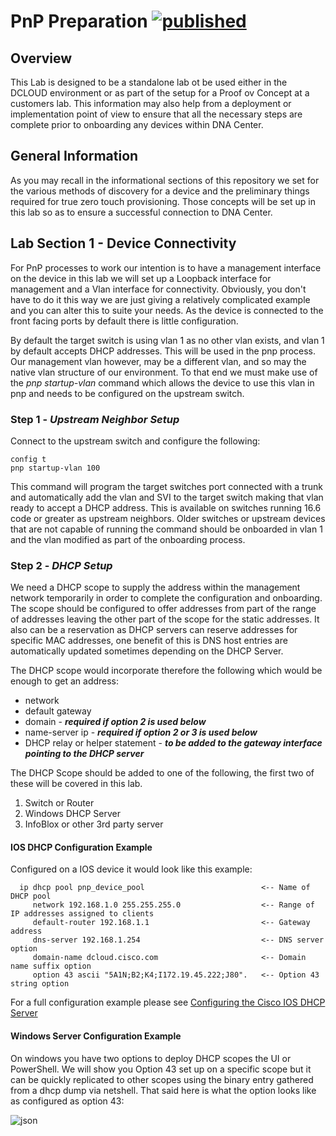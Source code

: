 # PnP Preparation [![published](https://static.production.devnetcloud.com/codeexchange/assets/images/devnet-published.svg)](https://developer.cisco.com/codeexchange/github/repo/kebaldwi/DNAC-TEMPLATES)
## Overview
This Lab is designed to be a standalone lab ot be used either in the DCLOUD environment or as part of the setup for a Proof ov Concept at a customers lab. This information may also help from a deployment or implementation point of view to ensure that all the necessary steps are complete prior to onboarding any devices within DNA Center.

## General Information
As you may recall in the informational sections of this repository we set for the various methods of discovery for a device and the preliminary things required for true zero touch provisioning. Those concepts will be set up in this lab so as to ensure a successful connection to DNA Center.

## Lab Section 1 - Device Connectivity
For PnP processes to work our intention is to have a management interface on the device in this lab we will set up a Loopback interface for management and a Vlan interface for connectivity. Obviously, you don't have to do it this way we are just giving a relatively complicated example and you can alter this to suite your needs. As the device is connected to the front facing ports by default there is little configuration. 

By default the target switch is using vlan 1 as no other vlan exists, and vlan 1 by default accepts DHCP addresses. This will be used in the pnp process. Our management vlan however, may be a different vlan, and so may the native vlan structure of our environment. To that end we must make use of the *pnp startup-vlan* command which allows the device to use this vlan in pnp and needs to be configured on the upstream switch.

### Step 1 - ***Upstream Neighbor Setup***
Connect to the upstream switch and configure the following:
```
config t
pnp startup-vlan 100
```

This command will program the target switches port connected with a trunk and automatically add the vlan and SVI to the target switch making that vlan ready to accept a DHCP address. This is available on switches running 16.6 code or greater as upstream neighbors. Older switches or upstream devices that are not capable of running the command should be onboarded in vlan 1 and the vlan modified as part of the onboarding process.

### Step 2 - ***DHCP Setup***
We need a DHCP scope to supply the address within the management network temporarily in order to complete the configuration and onboarding. The scope should be configured to offer addresses from part of the range of addresses leaving the other part of the scope for the static addresses. It also can be a reservation as DHCP servers can reserve addresses for specific MAC addresses, one benefit of this is DNS host entries are automatically updated sometimes depending on the DHCP Server.

The DHCP scope would incorporate therefore the following which would be enough to get an address:

* network
* default gateway
* domain - ***required if option 2 is used below***
* name-server ip - ***required if option 2 or 3 is used below***
* DHCP relay or helper statement - ***to be added to the gateway interface pointing to the DHCP server***

The DHCP Scope should be added to one of the following, the first two of these will be covered in this lab.

1. Switch or Router
2. Windows DHCP Server
3. InfoBlox or other 3rd party server

#### IOS DHCP Configuration Example
Configured on a IOS device it would look like this example:

```
  ip dhcp pool pnp_device_pool                          <-- Name of DHCP pool
     network 192.168.1.0 255.255.255.0                  <-- Range of IP addresses assigned to clients
     default-router 192.168.1.1                         <-- Gateway address
     dns-server 192.168.1.254                           <-- DNS server option
     domain-name dcloud.cisco.com                       <-- Domain name suffix option
     option 43 ascii "5A1N;B2;K4;I172.19.45.222;J80".   <-- Option 43 string option
```

For a full configuration example please see [Configuring the Cisco IOS DHCP Server](https://www.cisco.com/en/US/docs/ios/12_4t/ip_addr/configuration/guide/htdhcpsv.html#wp1046301)

#### Windows Server Configuration Example
On windows you have two options to deploy DHCP scopes the UI or PowerShell. We will show you Option 43 set up on a specific scope but it can be quickly replicated to other scopes using the binary entry gathered from a dhcp dump via netshell. That said here is what the option looks like as configured as option 43:

![json](../../images/WindowsDHCP.png?raw=true "Import JSON")




